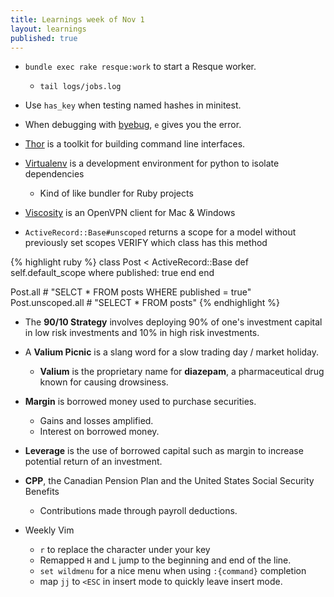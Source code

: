 ```yaml
---
title: Learnings week of Nov 1
layout: learnings
published: true
---
```

* `bundle exec rake resque:work` to start a Resque worker.
  * `tail logs/jobs.log`

* Use `has_key` when testing named hashes in minitest.

* When debugging with [byebug](https://github.com/deivid-rodriguez/byebug), `e` gives you the error.

* [Thor](https://github.com/erikhuda/thor) is a toolkit for building command line interfaces.

* [Virtualenv](https://virtualenv.readthedocs.org/en/latest/) is a development environment for python to isolate dependencies
  * Kind of like bundler for Ruby projects

* [Viscosity](https://www.sparklabs.com/viscosity/) is an OpenVPN client for Mac & Windows

* `ActiveRecord::Base#unscoped` returns a scope for a model without previously set scopes VERIFY which class has this method

{% highlight ruby %}
class Post < ActiveRecord::Base
  def self.default_scope
    where published: true
  end
end

Post.all # "SELCT * FROM posts WHERE published = true"
Post.unscoped.all # "SELECT * FROM posts"
{% endhighlight %}

* The **90/10 Strategy** involves deploying 90% of one's investment capital in low risk investments and 10%  in high risk investments.

* A **Valium Picnic** is a slang word for a slow trading day / market holiday.
  * **Valium** is the proprietary name for **diazepam**, a pharmaceutical drug known for causing drowsiness.

* **Margin** is borrowed money used to purchase securities.
  * Gains and losses amplified.
  * Interest on borrowed money.

* **Leverage** is the use of borrowed capital such as margin to increase potential return of an investment.

* **CPP**, the Canadian Pension Plan and the United States Social Security Benefits
  * Contributions made through payroll deductions.

* Weekly Vim
  * `r` to replace the character under your key
  * Remapped `H` and `L` jump to the beginning and end of the line.
  * `set wildmenu` for a nice menu when using `:{command}` completion
  * map `jj` to `<ESC` in insert mode to quickly leave insert mode.
